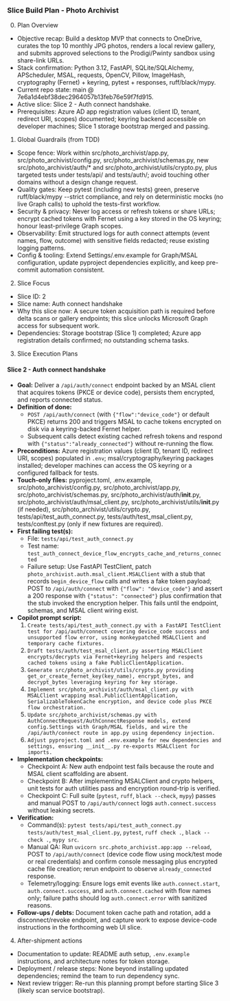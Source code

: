### Slice Build Plan - Photo Archivist

0) Plan Overview

* Objective recap: Build a desktop MVP that connects to OneDrive, curates the top 10 monthly JPG photos, renders a local review gallery, and submits approved selections to the Prodigi/Pwinty sandbox using share-link URLs.
* Stack confirmation: Python 3.12, FastAPI, SQLite/SQLAlchemy, APScheduler, MSAL, requests, OpenCV, Pillow, ImageHash, cryptography (Fernet) + keyring, pytest + responses, ruff/black/mypy.
* Current repo state: main @ 7e6a1d4ebf38dec2964057b13feb76e59f7fd915.
* Active slice: Slice 2 - Auth connect handshake.
* Prerequisites: Azure AD app registration values (client ID, tenant, redirect URI, scopes) documented; keyring backend accessible on developer machines; Slice 1 storage bootstrap merged and passing.

1) Global Guardrails (from TDD)

* Scope fence: Work within src/photo_archivist/app.py, src/photo_archivist/config.py, src/photo_archivist/schemas.py, new src/photo_archivist/auth/* and src/photo_archivist/utils/crypto.py, plus targeted tests under tests/api/ and tests/auth/; avoid touching other domains without a design change request.
* Quality gates: Keep pytest (including new tests) green, preserve ruff/black/mypy --strict compliance, and rely on deterministic mocks (no live Graph calls) to uphold the tests-first workflow.
* Security & privacy: Never log access or refresh tokens or share URLs; encrypt cached tokens with Fernet using a key stored in the OS keyring; honour least-privilege Graph scopes.
* Observability: Emit structured logs for auth connect attempts (event names, flow, outcome) with sensitive fields redacted; reuse existing logging patterns.
* Config & tooling: Extend Settings/.env.example for Graph/MSAL configuration, update pyproject dependencies explicitly, and keep pre-commit automation consistent.

2) Slice Focus

* Slice ID: 2
* Slice name: Auth connect handshake
* Why this slice now: A secure token acquisition path is required before delta scans or gallery endpoints; this slice unlocks Microsoft Graph access for subsequent work.
* Dependencies: Storage bootstrap (Slice 1) completed; Azure app registration details confirmed; no outstanding schema tasks.

3) Slice Execution Plans

#### Slice 2 - Auth connect handshake

* **Goal:** Deliver a `/api/auth/connect` endpoint backed by an MSAL client that acquires tokens (PKCE or device code), persists them encrypted, and reports connected status.
* **Definition of done:**
  * `POST /api/auth/connect` (with `{"flow":"device_code"}` or default PKCE) returns 200 and triggers MSAL to cache tokens encrypted on disk via a keyring-backed Fernet helper.
  * Subsequent calls detect existing cached refresh tokens and respond with `{"status":"already_connected"}` without re-running the flow.
* **Preconditions:** Azure registration values (client ID, tenant ID, redirect URI, scopes) populated in `.env`; msal/cryptography/keyring packages installed; developer machines can access the OS keyring or a configured fallback for tests.
* **Touch-only files:** pyproject.toml, .env.example, src/photo_archivist/config.py, src/photo_archivist/app.py, src/photo_archivist/schemas.py, src/photo_archivist/auth/__init__.py, src/photo_archivist/auth/msal_client.py, src/photo_archivist/utils/__init__.py (if needed), src/photo_archivist/utils/crypto.py, tests/api/test_auth_connect.py, tests/auth/test_msal_client.py, tests/conftest.py (only if new fixtures are required).
* **First failing test(s):**
  * File: `tests/api/test_auth_connect.py`
  * Test name: `test_auth_connect_device_flow_encrypts_cache_and_returns_connected`
  * Failure setup: Use FastAPI TestClient, patch `photo_archivist.auth.msal_client.MSALClient` with a stub that records `begin_device_flow` calls and writes a fake token payload; POST to `/api/auth/connect` with `{"flow": "device_code"}` and assert a 200 response with `{"status": "connected"}` plus confirmation that the stub invoked the encryption helper. This fails until the endpoint, schemas, and MSAL client wiring exist.
* **Copilot prompt script:**
  1. `Create tests/api/test_auth_connect.py with a FastAPI TestClient test for /api/auth/connect covering device_code success and unsupported flow error, using monkeypatched MSALClient and temporary cache fixtures.`
  2. `Draft tests/auth/test_msal_client.py asserting MSALClient encrypts/decrypts via Fernet+keyring helpers and respects cached tokens using a fake PublicClientApplication.`
  3. `Generate src/photo_archivist/utils/crypto.py providing get_or_create_fernet_key(key_name), encrypt_bytes, and decrypt_bytes leveraging keyring for key storage.`
  4. `Implement src/photo_archivist/auth/msal_client.py with MSALClient wrapping msal.PublicClientApplication, SerializableTokenCache encryption, and device code plus PKCE flow orchestration.`
  5. `Update src/photo_archivist/schemas.py with AuthConnectRequest/AuthConnectResponse models, extend config.Settings with Graph/MSAL fields, and wire the /api/auth/connect route in app.py using dependency injection.`
  6. `Adjust pyproject.toml and .env.example for new dependencies and settings, ensuring __init__.py re-exports MSALClient for imports.`
* **Implementation checkpoints:**
  * Checkpoint A: New auth endpoint test fails because the route and MSAL client scaffolding are absent.
  * Checkpoint B: After implementing MSALClient and crypto helpers, unit tests for auth utilities pass and encryption round-trip is verified.
  * Checkpoint C: Full suite (`pytest`, `ruff`, `black --check`, `mypy`) passes and manual POST to `/api/auth/connect` logs `auth.connect.success` without leaking secrets.
* **Verification:**
  * Command(s): `pytest tests/api/test_auth_connect.py tests/auth/test_msal_client.py`, `pytest`, `ruff check .`, `black --check .`, `mypy src`.
  * Manual QA: Run `uvicorn src.photo_archivist.app:app --reload`, POST to `/api/auth/connect` (device code flow using mock/test mode or real credentials) and confirm console messaging plus encrypted cache file creation; rerun endpoint to observe `already_connected` response.
  * Telemetry/logging: Ensure logs emit events like `auth.connect.start`, `auth.connect.success`, and `auth.connect.cached` with flow names only; failure paths should log `auth.connect.error` with sanitized reasons.
* **Follow-ups / debts:** Document token cache path and rotation, add a disconnect/revoke endpoint, and capture work to expose device-code instructions in the forthcoming web UI slice.

4) After-shipment actions

* Documentation to update: README auth setup, `.env.example` instructions, and architecture notes for token storage.
* Deployment / release steps: None beyond installing updated dependencies; remind the team to run dependency sync.
* Next review trigger: Re-run this planning prompt before starting Slice 3 (likely scan service bootstrap).
